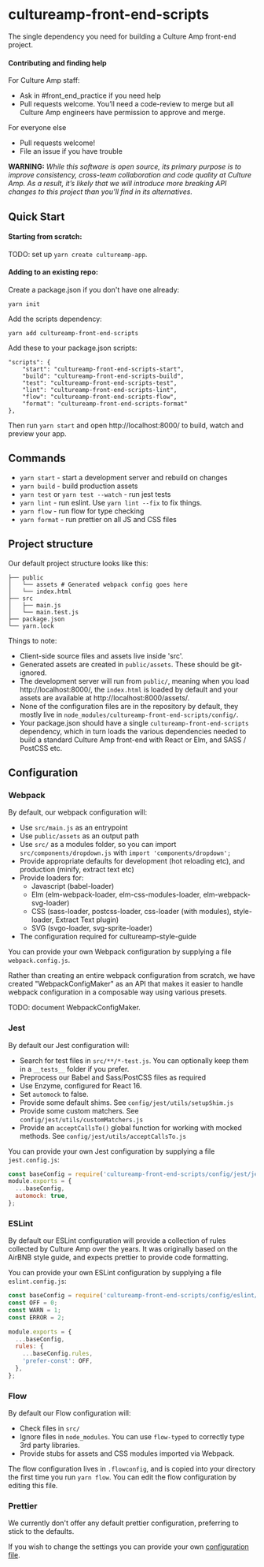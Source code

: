 # cultureamp-front-end-scripts

The single dependency you need for building a Culture Amp front-end project.

#### Contributing and finding help

For Culture Amp staff:

* Ask in #front_end_practice if you need help
* Pull requests welcome. You’ll need a code-review to merge but all Culture Amp engineers have permission to approve and merge.

For everyone else

* Pull requests welcome!
* File an issue if you have trouble

**WARNING:** _While this software is open source, its primary purpose is to improve consistency, cross-team collaboration and code quality at Culture Amp. As a result, it’s likely that we will introduce more breaking API changes to this project than you’ll find in its alternatives._

## Quick Start

#### Starting from scratch:

TODO: set up `yarn create cultureamp-app`.

#### Adding to an existing repo:

Create a package.json if you don't have one already:

    yarn init

Add the scripts dependency:

    yarn add cultureamp-front-end-scripts

Add these to your package.json scripts:

    "scripts": {
        "start": "cultureamp-front-end-scripts-start",
        "build": "cultureamp-front-end-scripts-build",
        "test": "cultureamp-front-end-scripts-test",
        "lint": "cultureamp-front-end-scripts-lint",
        "flow": "cultureamp-front-end-scripts-flow",
        "format": "cultureamp-front-end-scripts-format"
    },

Then run `yarn start` and open http://localhost:8000/ to build, watch and preview your app.

## Commands

* `yarn start` - start a development server and rebuild on changes
* `yarn build` - build production assets
* `yarn test` or `yarn test --watch` - run jest tests
* `yarn lint` - run eslint. Use `yarn lint --fix` to fix things.
* `yarn flow` - run flow for type checking
* `yarn format` - run prettier on all JS and CSS files

## Project structure

Our default project structure looks like this:

```
├── public
│   └── assets # Generated webpack config goes here
│   └── index.html
├── src
│   ├── main.js
│   └── main.test.js
├── package.json
└── yarn.lock
```

Things to note:

* Client-side source files and assets live inside 'src'.
* Generated assets are created in `public/assets`. These should be git-ignored.
* The development server will run from `public/`, meaning when you load http://localhost:8000/, the `index.html` is loaded by default and your assets are available at http://localhost:8000/assets/.
* None of the configuration files are in the repository by default, they mostly live in `node_modules/cultureamp-front-end-scripts/config/`.
* Your package.json should have a single `cultureamp-front-end-scripts` dependency, which in turn loads the various dependencies needed to build a standard Culture Amp front-end with React or Elm, and SASS / PostCSS etc.

## Configuration

### Webpack

By default, our webpack configuration will:

* Use `src/main.js` as an entrypoint
* Use `public/assets` as an output path
* Use `src/` as a modules folder, so you can import `src/components/dropdown.js` with `import 'components/dropdown';`
* Provide appropriate defaults for development (hot reloading etc), and production (minify, extract text etc)
* Provide loaders for:
  * Javascript (babel-loader)
  * Elm (elm-webpack-loader, elm-css-modules-loader, elm-webpack-svg-loader)
  * CSS (sass-loader, postcss-loader, css-loader (with modules), style-loader, Extract Text plugin)
  * SVG (svgo-loader, svg-sprite-loader)
* The configuration required for cultureamp-style-guide

You can provide your own Webpack configuration by supplying a file `webpack.config.js`.

Rather than creating an entire webpack configuration from scratch, we have created "WebpackConfigMaker" as an API that makes it easier to handle webpack configuration in a composable way using various presets.

TODO: document WebpackConfigMaker.

### Jest

By default our Jest configuration will:

* Search for test files in `src/**/*-test.js`. You can optionally keep them in a `__tests__` folder if you prefer.
* Preprocess our Babel and Sass/PostCSS files as required
* Use Enzyme, configured for React 16.
* Set `automock` to false.
* Provide some default shims. See `config/jest/utils/setupShim.js`
* Provide some custom matchers. See `config/jest/utils/customMatchers.js`
* Provide an `acceptCallsTo()` global function for working with mocked methods. See `config/jest/utils/acceptCallsTo.js`

You can provide your own Jest configuration by supplying a file `jest.config.js`:

```javascript
const baseConfig = require('cultureamp-front-end-scripts/config/jest/jest.config.js');
module.exports = {
  ...baseConfig,
  automock: true,
};
```

### ESLint

By default our ESLint configuration will provide a collection of rules collected by Culture Amp over the years. It was originally based on the AirBNB style guide, and expects prettier to provide code formatting.

You can provide your own ESLint configuration by supplying a file `eslint.config.js`:

```javascript
const baseConfig = require('cultureamp-front-end-scripts/config/eslint/eslint.config.js');
const OFF = 0;
const WARN = 1;
const ERROR = 2;

module.exports = {
  ...baseConfig,
  rules: {
    ...baseConfig.rules,
    'prefer-const': OFF,
  },
};
```

### Flow

By default our Flow configuration will:

* Check files in `src/`
* Ignore files in `node_modules`. You can use `flow-typed` to correctly type 3rd party libraries.
* Provide stubs for assets and CSS modules imported via Webpack.

The flow configuration lives in `.flowconfig`, and is copied into your directory the first time you run `yarn flow`.
You can edit the flow configuration by editing this file.

### Prettier

We currently don't offer any default prettier configuration, preferring to stick to the defaults.

If you wish to change the settings you can provide your own [configuration file](https://prettier.io/docs/en/configuration.html).
